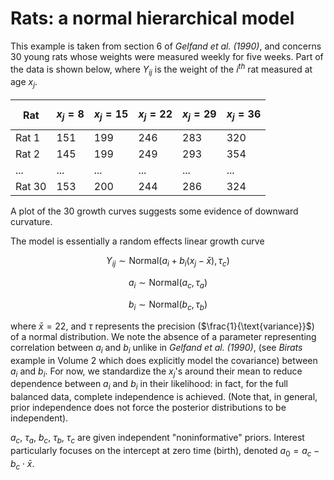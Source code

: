 # Rats: a normal hierarchical model

This example is taken from section 6 of *Gelfand et al. (1990)*, and concerns 30 young rats whose weights were measured weekly for five weeks.
Part of the data is shown below, where $Y_{ij}$ is the weight of the $i^{th}$ rat measured at age $x_j$.

<center>

| Rat   | $$x_j=8$$ | $$x_j=15$$ | $$x_j=22$$ | $$x_j=29$$ | $$x_j=36$$ |
|-------|-----------|------------|------------|------------|------------|
| Rat 1 |       151 |        199 |        246 |        283 |        320 |
| Rat 2 |       145 |        199 |        249 |        293 |        354 |
| ...   |       ... |        ... |        ... |        ... |        ... |
| Rat 30|       153 |        200 |        244 |        286 |        324 |

</center>

A plot of the 30 growth curves suggests some evidence of downward curvature.

The model is essentially a random effects linear growth curve

$$
Y_{ij} \sim \text{Normal}\left( a_i + b_i \left( x_j - \bar{x} \right), \tau_c \right)
$$

$$
a_i \sim \text{Normal}\left( a_c, \tau_a \right)
$$

$$
b_i \sim \text{Normal}\left( b_c, \tau_b \right)
$$

where $\bar{x} = 22$, and $\tau$ represents the precision ($\frac{1}{\text{variance}}$) of a normal distribution.
We note the absence of a parameter representing correlation between $a_i$ and $b_i$ unlike in *Gelfand et al. (1990)*, (see *Birats* example in Volume 2 which does explicitly model the covariance) between $a_i$ and $b_i$.
For now, we standardize the $x_j$'s around their mean to reduce dependence between $a_i$ and $b_i$ in their likelihood: in fact, for the full balanced data, complete independence is achieved.
(Note that, in general, prior independence does not force the posterior distributions to
be independent).

$a_c$, $\tau_a$, $b_c$, $\tau_b$, $\tau_c$ are given independent "noninformative" priors. Interest particularly focuses on
the intercept at zero time (birth), denoted $a_0 = a_c - b_c \cdot \bar{x}$.
